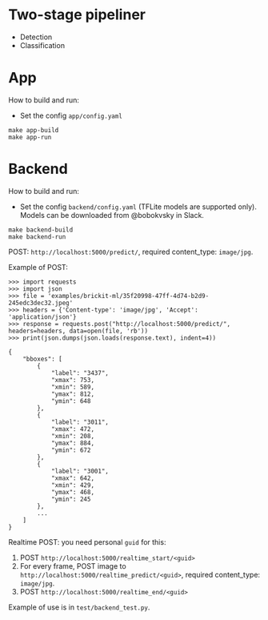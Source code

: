 # Two-stage pipeliner
- Detection
- Classification

# App
How to build and run:

- Set the config `app/config.yaml`
```
make app-build
make app-run
```

# Backend
How to build and run:

- Set the config `backend/config.yaml` (TFLite models are supported only). Models can be downloaded from @bobokvsky in Slack.
```
make backend-build
make backend-run
```

POST: `http://localhost:5000/predict/`, required content_type: `image/jpg`.

Example of POST:
```
>>> import requests
>>> import json
>>> file = 'examples/brickit-ml/35f20998-47ff-4d74-b2d9-245edc3dec32.jpeg'
>>> headers = {'Content-type': 'image/jpg', 'Accept': 'application/json'}
>>> response = requests.post("http://localhost:5000/predict/", headers=headers, data=open(file, 'rb'))
>>> print(json.dumps(json.loads(response.text), indent=4))

{
    "bboxes": [
        {
            "label": "3437",
            "xmax": 753,
            "xmin": 589,
            "ymax": 812,
            "ymin": 648
        },
        {
            "label": "3011",
            "xmax": 472,
            "xmin": 208,
            "ymax": 884,
            "ymin": 672
        },
        {
            "label": "3001",
            "xmax": 642,
            "xmin": 429,
            "ymax": 468,
            "ymin": 245
        },
        ...
    ]
}
```

Realtime POST: you need personal `guid` for this:
1. POST `http://localhost:5000/realtime_start/<guid>`
2. For every frame, POST image to `http://localhost:5000/realtime_predict/<guid>`, required content_type: `image/jpg`.
3. POST `http://localhost:5000/realtime_end/<guid>`

Example of use is in `test/backend_test.py`.

